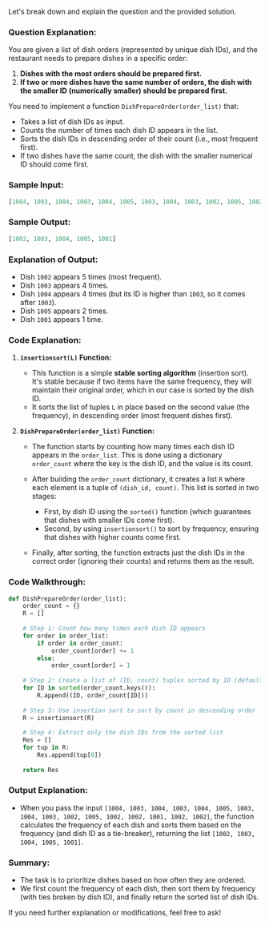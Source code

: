 Let's break down and explain the question and the provided solution.

### Question Explanation:
You are given a list of dish orders (represented by unique dish IDs), and the restaurant needs to prepare dishes in a specific order:
1. **Dishes with the most orders should be prepared first.**
2. **If two or more dishes have the same number of orders, the dish with the smaller ID (numerically smaller) should be prepared first.**

You need to implement a function `DishPrepareOrder(order_list)` that:
- Takes a list of dish IDs as input.
- Counts the number of times each dish ID appears in the list.
- Sorts the dish IDs in descending order of their count (i.e., most frequent first).
- If two dishes have the same count, the dish with the smaller numerical ID should come first.

### Sample Input:
```python
[1004, 1003, 1004, 1003, 1004, 1005, 1003, 1004, 1003, 1002, 1005, 1002, 1002, 1001, 1002, 1002]
```

### Sample Output:
```python
[1002, 1003, 1004, 1005, 1001]
```

### Explanation of Output:
- Dish `1002` appears 5 times (most frequent).
- Dish `1003` appears 4 times.
- Dish `1004` appears 4 times (but its ID is higher than `1003`, so it comes after `1003`).
- Dish `1005` appears 2 times.
- Dish `1001` appears 1 time.

### Code Explanation:

1. **`insertionsort(L)` Function:**
   - This function is a simple **stable sorting algorithm** (insertion sort). It's stable because if two items have the same frequency, they will maintain their original order, which in our case is sorted by the dish ID.
   - It sorts the list of tuples `L` in place based on the second value (the frequency), in descending order (most frequent dishes first).

2. **`DishPrepareOrder(order_list)` Function:**
   - The function starts by counting how many times each dish ID appears in the `order_list`. This is done using a dictionary `order_count` where the key is the dish ID, and the value is its count.
   
   - After building the `order_count` dictionary, it creates a list `R` where each element is a tuple of `(dish_id, count)`. This list is sorted in two stages:
     - First, by dish ID using the `sorted()` function (which guarantees that dishes with smaller IDs come first).
     - Second, by using `insertionsort()` to sort by frequency, ensuring that dishes with higher counts come first.

   - Finally, after sorting, the function extracts just the dish IDs in the correct order (ignoring their counts) and returns them as the result.

### Code Walkthrough:
```python
def DishPrepareOrder(order_list):
    order_count = {}
    R = []
    
    # Step 1: Count how many times each dish ID appears
    for order in order_list:
        if order in order_count:
            order_count[order] += 1
        else:
            order_count[order] = 1
    
    # Step 2: Create a list of (ID, count) tuples sorted by ID (default sorting)
    for ID in sorted(order_count.keys()):
        R.append((ID, order_count[ID]))
    
    # Step 3: Use insertion sort to sort by count in descending order
    R = insertionsort(R)
    
    # Step 4: Extract only the dish IDs from the sorted list
    Res = []
    for tup in R:
        Res.append(tup[0])
    
    return Res
```

### Output Explanation:
- When you pass the input `[1004, 1003, 1004, 1003, 1004, 1005, 1003, 1004, 1003, 1002, 1005, 1002, 1002, 1001, 1002, 1002]`, the function calculates the frequency of each dish and sorts them based on the frequency (and dish ID as a tie-breaker), returning the list `[1002, 1003, 1004, 1005, 1001]`.

### Summary:
- The task is to prioritize dishes based on how often they are ordered.
- We first count the frequency of each dish, then sort them by frequency (with ties broken by dish ID), and finally return the sorted list of dish IDs.

If you need further explanation or modifications, feel free to ask!
